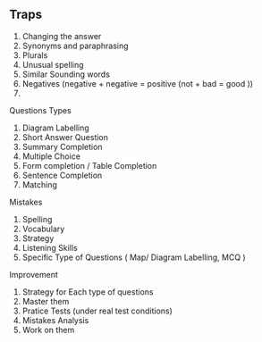 ## Traps 
1. Changing the answer 
2. Synonyms and paraphrasing 
3. Plurals
4. Unusual spelling 
5. Similar Sounding words 
6. Negatives (negative + negative = positive (not + bad = good ))
7. 




Questions Types 
1. Diagram Labelling 
2. Short Answer Question
3. Summary Completion 
4. Multiple Choice 
5. Form completion / Table Completion
6. Sentence Completion 
7. Matching 


Mistakes 
1. Spelling 
2. Vocabulary 
3. Strategy 
4. Listening Skills 
5. Specific Type of Questions ( Map/ Diagram Labelling, MCQ )


Improvement 
1. Strategy for Each type of questions 
2. Master them
3. Pratice Tests (under real test conditions)
3. Mistakes Analysis 
4. Work on them 